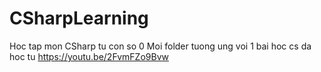 # CSharpLearning
Hoc tap mon CSharp tu con so 0
Moi folder tuong ung voi 1 bai hoc cs da hoc tu https://youtu.be/2FvmFZo9Bvw
